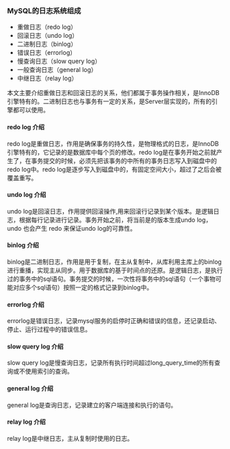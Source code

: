 ### MySQL的日志系统组成

- 重做日志（redo log）
- 回滚日志（undo log）
- 二进制日志（binlog）
- 错误日志（errorlog）
- 慢查询日志（slow query log）
- 一般查询日志（general log）
- 中继日志（relay log）

本文主要介绍重做日志和回滚日志的关系，他们都属于事务操作相关，是InnoDB引擎特有的。二进制日志也与事务有一定的关系，是Server层实现的，所有的引擎都可以使用。

#### redo log 介绍

redo log是重做日志，作用是确保事务的持久性，是物理格式的日志，是InnoDB引擎特有的，它记录的是数据库中每个页的修改。redo log是在事务开始之前就产生了，在事务提交的时候，必须先把该事务的中所有的事务日志写入到磁盘中的redo log中。redo log是逐步写入到磁盘中的，有固定空间大小，超过了之后会被覆盖重写。

#### undo log 介绍

undo log是回滚日志，作用提供回滚操作,用来回滚行记录到某个版本。是逻辑日志，根据每行记录进行记录。事务开始之前，将当前是的版本生成undo log，undo 也会产生 redo 来保证undo log的可靠性。

#### binlog 介绍

binlog是二进制日志，作用是用于复制，在主从复制中，从库利用主库上的binlog进行重播，实现主从同步。用于数据库的基于时间点的还原。是逻辑日志，是执行过的事务中的sql语句。事务提交的时候，一次性将事务中的sql语句（一个事物可能对应多个sql语句）按照一定的格式记录到binlog中。

#### errorlog 介绍

errorlog是错误日志，记录mysql服务的启停时正确和错误的信息，还记录启动、停止、运行过程中的错误信息。

#### slow query log 介绍

slow query log是慢查询日志，记录所有执行时间超过long_query_time的所有查询或不使用索引的查询。

#### general log 介绍

general log是查询日志，记录建立的客户端连接和执行的语句。

#### relay log 介绍

relay log是中继日志，主从复制时使用的日志。